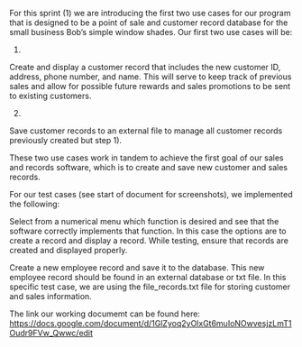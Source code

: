 
For this sprint (1) we are introducing the first two use cases for our program that is designed to be a point of sale and customer record database for the small business Bob’s simple window shades. Our first two use cases will be:

1)
Create and display a customer record that includes the new customer ID, address, phone number, and name. This will serve to keep track of previous sales and allow for possible future rewards and sales promotions to be sent to existing customers. 

2)
Save customer records to an external file to manage all customer records previously created but step 1). 

These two use cases work in tandem to achieve the first goal of our sales and records software, which is to create and save new customer and sales records. 



For our test cases (see start of document for screenshots), we implemented the following:

Select from a numerical menu which function is desired and see that the software correctly implements that function. In this case the options are to create a record and display a record. While testing, ensure that records are created and displayed properly.

Create a new employee record and save it to the database. This new employee record should be found in an external database or txt file. In this specific test case, we are using the file_records.txt file for storing customer and sales information. 

The link our working documemt can be found here: https://docs.google.com/document/d/1GlZyoq2yOlxGt6muIoNOwvesjzLmT1Oudr9FVw_Qwwc/edit
